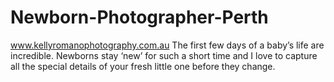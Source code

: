 # Newborn-Photographer-Perth
www.kellyromanophotography.com.au
The first few days of a baby’s life are incredible. Newborns stay ‘new’ for such a short time and I love to capture all the special details of your fresh little one before they change.  

